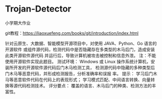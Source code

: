 # Trojan-Detector
小学期大作业

git教程：https://liaoxuefeng.com/books/git/introduction/index.html


针对云原生、大数据、智能模型开源项目中，对使用 JAVA、Python、Go 语言的开源软件
或组件源代码，检测代码中是否隐藏存在多类型的木马后门，造成安装此类开源软件源代码
并运行后，导致计算机被攻击被控制和信息外泄。
注：不能使用开源软件实现此题目。
测试环境：
Windows 或 Linux 操作系统计算机，安装所开发的开源软件源代码后门木马检测工具，
检测源代码中隐藏的多种类型后门木马等恶意代码，并形成检测报告，分析准确率和误报
率。
提示：
学习后门木马等恶意软件代码在代码上的表现形式；
学习模式匹配、中间语言转换、向量转换等源代码检测技术。
评分要点：
覆盖的语言、木马后门的种类、检测方法的丰富性。
